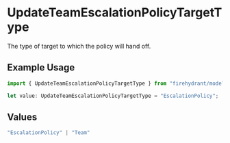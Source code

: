 # UpdateTeamEscalationPolicyTargetType

The type of target to which the policy will hand off.

## Example Usage

```typescript
import { UpdateTeamEscalationPolicyTargetType } from "firehydrant/models/components";

let value: UpdateTeamEscalationPolicyTargetType = "EscalationPolicy";
```

## Values

```typescript
"EscalationPolicy" | "Team"
```